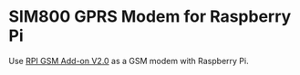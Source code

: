 # SIM800 GPRS Modem for Raspberry Pi

Use [RPI GSM Add-on V2.0](https://www.itead.cc/wiki/RPI_SIM800_GSM/GPRS_ADD-ON_V2.0) as a GSM modem with Raspberry Pi.
